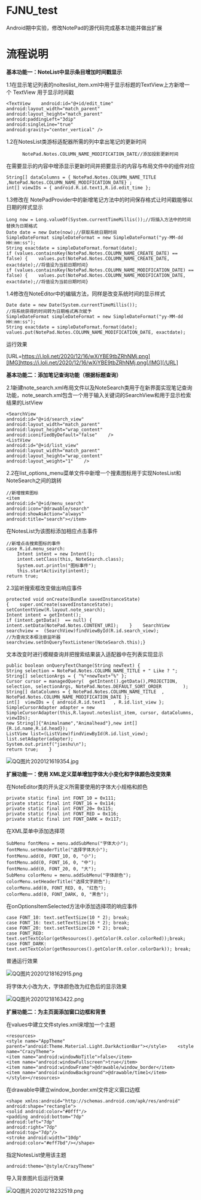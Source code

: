 # FJNU_test
Android期中实验，修改NotePad的源代码完成基本功能并做出扩展

# 流程说明

**基本功能一：NoteList中显示条目增加时间戳显示**

1.1在显示笔记列表的nolteslist_item.xml中用于显示标题的TextView上方新增一个 TextView 用于显示时间戳

```
<TextView    android:id="@+id/edit_time"    
android:layout_width="match_parent"    
android:layout_height="match_parent"    
android:paddingLeft="3dip"    
android:singleLine="true"    
android:gravity="center_vertical" />
```

1.2在NotesList类游标适配器所需的列中拿出笔记的更新时间

```
      NotePad.Notes.COLUMN_NAME_MODIFICATION_DATE//添加投影更新时间
```

在需要显示的内容中增添显示更新时间并把要显示的内容与布局文件中的组件对应

```
String[] dataColumns = { NotePad.Notes.COLUMN_NAME_TITLE ,NotePad.Notes.COLUMN_NAME_MODIFICATION_DATE} ;
int[] viewIDs = { android.R.id.text1,R.id.edit_time };
```

1.3修改在 NotePadProvider中的新增笔记方法中的时间保存格式让时间戳能够以日期的样式显示

```
Long now = Long.valueOf(System.currentTimeMillis());//将插入方法中的时间替换为日期格式
Date date = new Date(now);//获取系统日期时间
SimpleDateFormat simpleDateFormat = new SimpleDateFormat("yy-MM-dd HH:mm:ss");
String exactdate = simpleDateFormat.format(date);
if (values.containsKey(NotePad.Notes.COLUMN_NAME_CREATE_DATE) == false) {    values.put(NotePad.Notes.COLUMN_NAME_CREATE_DATE, exactdate);//将值设为当前日期时间}
if (values.containsKey(NotePad.Notes.COLUMN_NAME_MODIFICATION_DATE) == false) {    values.put(NotePad.Notes.COLUMN_NAME_MODIFICATION_DATE, exactdate);//将值设为当前日期时间}
```

 1.4修改在NoteEditor中的编辑方法，同样是改变系统时间的显示样式

```
Date date = new Date(System.currentTimeMillis());
//将系统获得的时间转为日期格式再次赋予
SimpleDateFormat simpleDateFormat = new SimpleDateFormat("yy-MM-dd HH:mm:ss");
String exactdate = simpleDateFormat.format(date);
values.put(NotePad.Notes.COLUMN_NAME_MODIFICATION_DATE, exactdate);
```

运行效果

[URL=https://i.loli.net/2020/12/16/wXiYBE9tbZRhNMj.png][IMG]https://i.loli.net/2020/12/16/wXiYBE9tbZRhNMj.png[/IMG][/URL]

**基本功能二：添加笔记查询功能（根据标题查询）**

2.1新建note_search.xml布局文件以及NoteSearch类用于在新界面实现笔记查询功能，note_search.xml包含一个用于输入关键词的SearchView和用于显示检索结果的ListView

```
<SearchView   
android:id="@+id/search_view"    
android:layout_width="match_parent"    
android:layout_height="wrap_content"    
android:iconifiedByDefault="false"    />
<ListView    
android:id="@+id/list_view"    
android:layout_width="match_parent"    
android:layout_height="wrap_content"    
android:layout_weight="1"    />
```

2.2在list_options_menu菜单文件中新增一个搜素图标用于实现NotesList和NoteSearch之间的跳转

```
//新增搜索图标
<item    
android:id="@+id/menu_search"   
android:icon="@drawable/search"    
android:showAsAction="always"    
android:title="search"></item>
```

在NotesList为该图标添加相应点击事件

```
//新增点击搜索图标的事件
case R.id.menu_search:      
	Intent intent = new Intent();      
	intent.setClass(this, NoteSearch.class);    
	System.out.println("图标事件");       
	this.startActivity(intent);        
return true;
```

2.3监听搜索框改变做出响应事件

```
protected void onCreate(Bundle savedInstanceState) 
{    super.onCreate(savedInstanceState);    
setContentView(R.layout.note_search);    
Intent intent = getIntent();    
if (intent.getData()  == null) { intent.setData(NotePad.Notes.CONTENT_URI);    }    SearchView searchview =  (SearchView)findViewById(R.id.search_view);   
//为查询文本框注册监听器    
searchview.setOnQueryTextListener(NoteSearch.this);}
```

文本改变时进行模糊查询并把搜索结果装入适配器中在列表实现显示

```
public boolean onQueryTextChange(String newText) {       
String selection = NotePad.Notes.COLUMN_NAME_TITLE + " Like ? ";       
String[] selectionArgs = { "%"+newText+"%" };        
Cursor cursor = managedQuery(  getIntent().getData(),PROJECTION,            selection, selectionArgs, NotePad.Notes.DEFAULT_SORT_ORDER        );        String[] dataColumns = { NotePad.Notes.COLUMN_NAME_TITLE  ,  NotePad.Notes.COLUMN_NAME_MODIFICATION_DATE };        
int[]  viewIDs = { android.R.id.text1   , R.id.list_view };        SimpleCursorAdapter adapter = new SimpleCursorAdapter(this,R.layout.noteslist_item, cursor, dataColumns, viewIDs);
new String[]{"Animalname","Animalhead"},new int[]{R.id.name,R.id.head});           
ListView list=(ListView)findViewById(R.id.list_view);       list.setAdapter(adapter);       
System.out.printf("jieshu\n");      
return true;    }
```

![QQ图片2020121619354.jpg](https://i.loli.net/2020/12/16/5rGIc369BQ4ftVg.jpg)

**扩展功能一：使用 XML定义菜单增加字体大小变化和字体颜色改变效果**

在NoteEditor类的开头定义所需要使用的字体大小规格和颜色

```
private static final int FONT_10 = 0x111;
private static final int FONT_16 = 0x114;
private static final int FONT_20= 0x115;
private static final int FONT_RED = 0x116;
private static final int FONT_DARK = 0x117;
```

在XML菜单中添加选择项

```
SubMenu fontMenu = menu.addSubMenu("字体大小");
fontMenu.setHeaderTitle("选择字体大小");
fontMenu.add(0, FONT_10, 0, "小");
fontMenu.add(0, FONT_16, 0, "中");
fontMenu.add(0, FONT_20, 0, "大");
SubMenu colorMenu = menu.addSubMenu("字体颜色");
colorMenu.setHeaderTitle("选择文字颜色");
colorMenu.add(0, FONT_RED, 0, "红色");
colorMenu.add(0, FONT_DARK, 0, "黑色");
```

在onOptionsItemSelected方法中添加选择项的响应事件

```
case FONT_10: text.setTextSize(10 * 2); break;
case FONT_16: text.setTextSize(16 * 2); break;
case FONT_20: text.setTextSize(20 * 2); break;
case FONT_RED: text.setTextColor(getResources().getColor(R.color.colorRed));break;
case FONT_DARK: text.setTextColor(getResources().getColor(R.color.colorDark)); break;
```

普通运行效果

![QQ图片20201218162915.png](https://i.loli.net/2020/12/18/uKjqmdYhts2vl14.png)

将字体大小改为大，字体颜色改为红色后的显示效果

![QQ图片20201218163422.png](https://i.loli.net/2020/12/18/9BOjQFaImidz2gM.png)

**扩展功能二：为主页面添加窗口边框和背景**

在values中建立文件styles.xml来增加一个主题

```
<resources>    
<style name="AppTheme" parent="android:Theme.Material.Light.DarkActionBar"></style>    <style name="CrazyTheme">        
<item name="android:windowNoTitle">false</item>        
<item name="android:windowFullscreen">true</item>        
<item name="android:windowFrame">@drawable/window_border</item>        
<item name="android:windowBackground">@drawable/time1</item>    </style></resources>
```

在drawable中建立window_border.xml文件定义窗口边框

```
<shape xmlns:android="http://schemas.android.com/apk/res/android"
android:shape="rectangle">
<solid android:color="#0fff"/>
<padding android:bottom="7dp"    
android:left="7dp"    
android:right="7dp"    
android:top="7dp"/>
<stroke android:width="10dp"    
android:color="#eff7bd"/></shape>
```

指定NotesList使用该主题

```
android:theme="@style/CrazyTheme"
```

导入背景图片后运行效果

![QQ图片20201218232519.png](https://i.loli.net/2020/12/18/AGL63IsD1rZv9xP.png)
